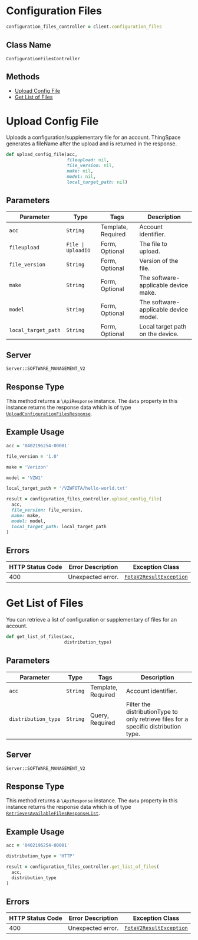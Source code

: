 # Configuration Files

```ruby
configuration_files_controller = client.configuration_files
```

## Class Name

`ConfigurationFilesController`

## Methods

* [Upload Config File](../../doc/controllers/configuration-files.md#upload-config-file)
* [Get List of Files](../../doc/controllers/configuration-files.md#get-list-of-files)


# Upload Config File

Uploads a configuration/supplementary file for an account. ThingSpace generates a fileName after the upload and is returned in the response.

```ruby
def upload_config_file(acc,
                       fileupload: nil,
                       file_version: nil,
                       make: nil,
                       model: nil,
                       local_target_path: nil)
```

## Parameters

| Parameter | Type | Tags | Description |
|  --- | --- | --- | --- |
| `acc` | `String` | Template, Required | Account identifier. |
| `fileupload` | `File \| UploadIO` | Form, Optional | The file to upload. |
| `file_version` | `String` | Form, Optional | Version of the file. |
| `make` | `String` | Form, Optional | The software-applicable device make. |
| `model` | `String` | Form, Optional | The software-applicable device model. |
| `local_target_path` | `String` | Form, Optional | Local target path on the device. |

## Server

`Server::SOFTWARE_MANAGEMENT_V2`

## Response Type

This method returns a `\ApiResponse` instance. The `data` property in this instance returns the response data which is of type [`UploadConfigurationFilesResponse`](../../doc/models/upload-configuration-files-response.md).

## Example Usage

```ruby
acc = '0402196254-00001'

file_version = '1.0'

make = 'Verizon'

model = 'VZW1'

local_target_path = '/VZWFOTA/hello-world.txt'

result = configuration_files_controller.upload_config_file(
  acc,
  file_version: file_version,
  make: make,
  model: model,
  local_target_path: local_target_path
)
```

## Errors

| HTTP Status Code | Error Description | Exception Class |
|  --- | --- | --- |
| 400 | Unexpected error. | [`FotaV2ResultException`](../../doc/models/fota-v2-result-exception.md) |


# Get List of Files

You can retrieve a list of configuration or supplementary of files for an account.

```ruby
def get_list_of_files(acc,
                      distribution_type)
```

## Parameters

| Parameter | Type | Tags | Description |
|  --- | --- | --- | --- |
| `acc` | `String` | Template, Required | Account identifier. |
| `distribution_type` | `String` | Query, Required | Filter the distributionType to only retrieve files for a specific distribution type. |

## Server

`Server::SOFTWARE_MANAGEMENT_V2`

## Response Type

This method returns a `\ApiResponse` instance. The `data` property in this instance returns the response data which is of type [`RetrievesAvailableFilesResponseList`](../../doc/models/retrieves-available-files-response-list.md).

## Example Usage

```ruby
acc = '0402196254-00001'

distribution_type = 'HTTP'

result = configuration_files_controller.get_list_of_files(
  acc,
  distribution_type
)
```

## Errors

| HTTP Status Code | Error Description | Exception Class |
|  --- | --- | --- |
| 400 | Unexpected error. | [`FotaV2ResultException`](../../doc/models/fota-v2-result-exception.md) |

